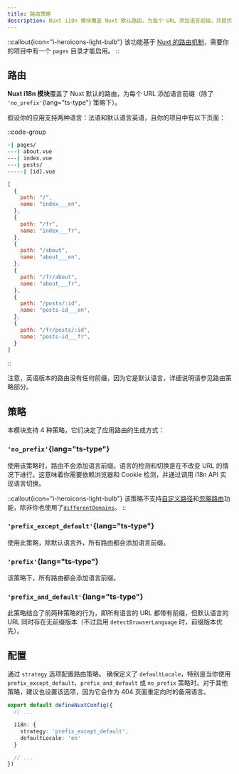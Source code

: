 ```yaml
---
title: 路由策略
description: Nuxt i18n 模块覆盖 Nuxt 默认路由，为每个 URL 添加语言前缀，并提供多种路由策略。
---
```


::callout{icon="i-heroicons-light-bulb"}
该功能基于 [Nuxt 的路由机制](https://nuxt.com/docs/getting-started/routing)，需要你的项目中有一个 `pages` 目录才能启用。
::

## 路由

**Nuxt i18n 模块**覆盖了 Nuxt 默认的路由，为每个 URL 添加语言前缀（除了 `'no_prefix'`{lang="ts-type"} 策略下）。

假设你的应用支持两种语言：法语和默认语言英语，且你的项目中有以下页面：

::code-group

```bash [目录结构]
-| pages/
---| about.vue
---| index.vue
---| posts/
-----| [id].vue
```

```js [生成的路由（简化）]
[
  {
    path: "/",
    name: "index___en",
  },
  {
    path: "/fr",
    name: "index___fr",
  },
  {
    path: "/about",
    name: "about___en",
  },
  {
    path: "/fr/about",
    name: "about___fr",
  },
  {
    path: "/posts/:id",
    name: "posts-id___en",
  },
  {
    path: "/fr/posts/:id",
    name: "posts-id___fr",
  }
]
```

::

注意，英语版本的路由没有任何前缀，因为它是默认语言，详细说明请参见路由策略部分。

## 策略

本模块支持 4 种策略，它们决定了应用路由的生成方式：

### `'no_prefix'`{lang="ts-type"}

使用该策略时，路由不会添加语言前缀。语言的检测和切换是在不改变 URL 的情况下进行。这意味着你需要依赖浏览器和 Cookie 检测，并通过调用 i18n API 实现语言切换。

::callout{icon="i-heroicons-light-bulb"}
该策略不支持[自定义路径](/docs/guide/custom-paths)和[忽略路由](/docs/guide/ignoring-localized-routes)功能，除非你也使用了[`differentDomains`](/docs/guide/different-domains)。
::

### `'prefix_except_default'`{lang="ts-type"}

使用此策略，除默认语言外，所有路由都会添加语言前缀。

### `'prefix'`{lang="ts-type"}

该策略下，所有路由都会添加语言前缀。

### `'prefix_and_default'`{lang="ts-type"}

此策略结合了前两种策略的行为，即所有语言的 URL 都带有前缀，但默认语言的 URL 同时存在无前缀版本（不过启用 `detectBrowserLanguage` 时，前缀版本优先）。

## 配置

通过 `strategy` 选项配置路由策略。
确保定义了 `defaultLocale`，特别是当你使用 `prefix_except_default`、`prefix_and_default` 或 `no_prefix` 策略时。对于其他策略，建议也设置该选项，因为它会作为 404 页面重定向时的备用语言。

```ts [nuxt.config.ts]
export default defineNuxtConfig({
  // ...

  i18n: {
    strategy: 'prefix_except_default',
    defaultLocale: 'en'
  }

  // ...
})
```